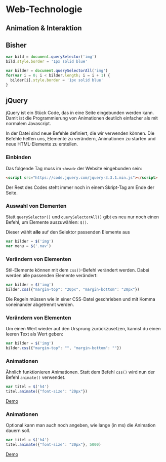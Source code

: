 # Web-Technologie

## Animation & Interaktion



## Bisher

```js
var bild = document.querySelector('img')
bild.style.border = '1px solid blue'
```

```js
var bilder = document.querySelectorAll('img')
for(var i = 0; i < bilder.length; i = i + 1) {
  bilder[i].style.border = '1px solid blue'
}
```



## jQuery

jQuery ist ein Stück Code, das in eine Seite eingebunden werden kann. Damit ist die Programmierung von Animationen deutlich einfacher als mit normalem Javascript.

In der Datei sind neue Befehle definiert, die wir verwenden können. Die Befehle helfen uns, Elemente zu verändern, Animationen zu starten und neue HTML-Elemente zu erstellen.



### Einbinden

Das folgende Tag muss im `<head>` der Website eingebunden sein:

```html
<script src="https://code.jquery.com/jquery-3.3.1.min.js"></script>
```

Der Rest des Codes steht immer noch in einem Skript-Tag am Ende der Seite.



### Auswahl von Elementen

Statt `querySelector()` und `querySelectorAll()` gibt es neu nur noch einen Befehl, um Elemente auszuwählen: `$()`.

Dieser wählt **alle** auf den Selektor passenden Elemente aus

```js
var bilder = $('img')
var menu = $('.nav')
```



### Verändern von Elementen

Stil-Elemente können mit dem `css()`-Befehl verändert werden. Dabei werden alle passenden Elemente verändert:

```js
var bilder = $('img')
bilder.css({"margin-top": "20px", "margin-bottom": "20px"})
```

Die Regeln müssen wie in einer CSS-Datei geschrieben und mit Komma voneinander abgetrennt werden.



### Verändern von Elementen

Um einen Wert wieder auf den Ursprung zurückzusetzen, kannst du einen leeren Text als Wert geben:

```js
var bilder = $('img')
bilder.css({"margin-top": "", "margin-bottom": ""})
```



### Animationen

Ähnlich funktionieren Animationen. Statt dem Befehl `css()` wird nun der Befehl `animate()` verwendet.

```js
var titel = $('h4')
titel.animate({"font-size": "20px"})
```

[Demo](https://jsfiddle.net/e9nfdLfh/)



### Animationen

Optional kann man auch noch angeben, wie lange (in ms) die Animation dauern soll.

```js
var titel = $('h4')
titel.animate({"font-size": "20px"}, 5000)
```

[Demo](https://jsfiddle.net/e9nfdLfh/2/)